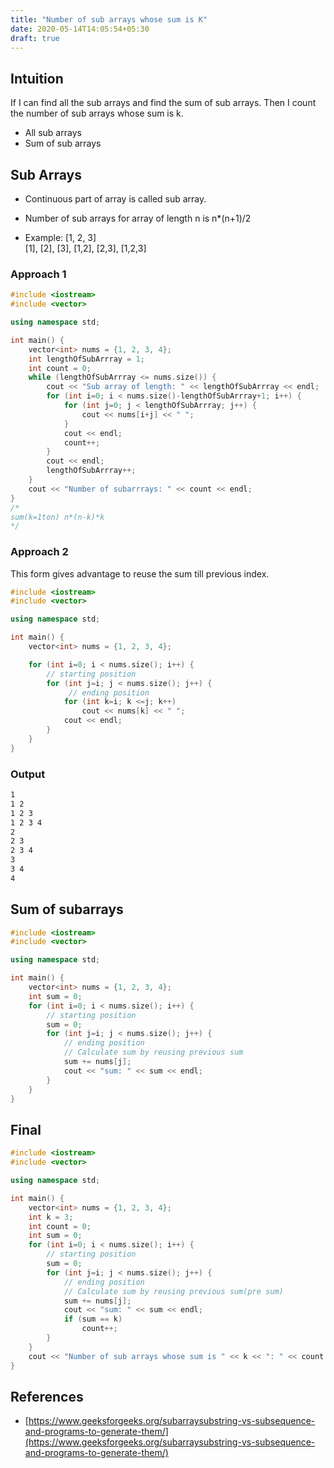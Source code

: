 ```yaml
---
title: "Number of sub arrays whose sum is K"
date: 2020-05-14T14:05:54+05:30
draft: true
---
```

## Intuition

If I can find all the sub arrays and find the sum of sub arrays. Then I count the number of sub arrays whose sum is k.

* All sub arrays
* Sum of sub arrays

## Sub Arrays

* Continuous part of array is called sub array.
* Number of sub arrays for array of length n is n*(n+1)/2

* Example: [1, 2, 3]  
    [1], [2], [3], [1,2], [2,3], [1,2,3]

### Approach 1

```cpp
#include <iostream>
#include <vector>

using namespace std;

int main() {
    vector<int> nums = {1, 2, 3, 4};
    int lengthOfSubArrray = 1;
    int count = 0;
    while (lengthOfSubArrray <= nums.size()) {
        cout << "Sub array of length: " << lengthOfSubArrray << endl;
        for (int i=0; i < nums.size()-lengthOfSubArrray+1; i++) {
            for (int j=0; j < lengthOfSubArrray; j++) {
                cout << nums[i+j] << " ";
            }
            cout << endl;
            count++;
        }
        cout << endl;
        lengthOfSubArrray++;
    }
    cout << "Number of subarrrays: " << count << endl;
}
/*
sum(k=1ton) n*(n-k)*k
*/
```

### Approach 2

This form gives advantage to reuse the sum till previous index.

```cpp
#include <iostream>
#include <vector>

using namespace std;

int main() {
    vector<int> nums = {1, 2, 3, 4};

    for (int i=0; i < nums.size(); i++) {
        // starting position
        for (int j=i; j < nums.size(); j++) {
             // ending position
            for (int k=i; k <=j; k++)
                cout << nums[k] << " ";
            cout << endl;
        }
    }
}
```

### Output

```bash
1
1 2
1 2 3
1 2 3 4
2
2 3
2 3 4
3
3 4
4
```

## Sum of subarrays

```cpp
#include <iostream>
#include <vector>

using namespace std;

int main() {
    vector<int> nums = {1, 2, 3, 4};
    int sum = 0;
    for (int i=0; i < nums.size(); i++) {
        // starting position
        sum = 0;
        for (int j=i; j < nums.size(); j++) {
            // ending position
            // Calculate sum by reusing previous sum
            sum += nums[j];
            cout << "sum: " << sum << endl;
        }
    }
}
```

## Final

```cpp
#include <iostream>
#include <vector>

using namespace std;

int main() {
    vector<int> nums = {1, 2, 3, 4};
    int k = 3;
    int count = 0;
    int sum = 0;
    for (int i=0; i < nums.size(); i++) {
        // starting position
        sum = 0;
        for (int j=i; j < nums.size(); j++) {
            // ending position
            // Calculate sum by reusing previous sum(pre sum)
            sum += nums[j];
            cout << "sum: " << sum << endl;
            if (sum == k)
                count++;
        }
    }
    cout << "Number of sub arrays whose sum is " << k << ": " << count <<endl;
}
```

## References

* [https://www.geeksforgeeks.org/subarraysubstring-vs-subsequence-and-programs-to-generate-them/](https://www.geeksforgeeks.org/subarraysubstring-vs-subsequence-and-programs-to-generate-them/)